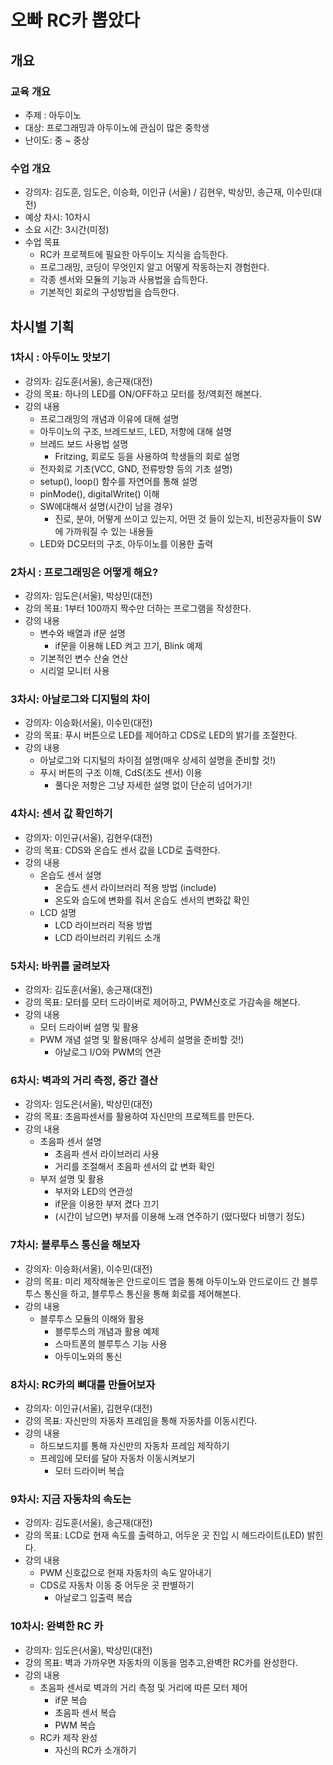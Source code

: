 오빠 RC카 뽑았다
================

개요
----

### 교육 개요

-	주제 : 아두이노
-	대상: 프로그래밍과 아두이노에 관심이 많은 중학생
-	난이도: 중 ~ 중상

### 수업 개요

-	강의자: 김도훈, 임도은, 이승화, 이인규 (서울) / 김현우, 박상민, 송근재, 이수민(대전)
-	예상 차시: 10차시
-	소요 시간: 3시간(미정)
-	수업 목표
	-	RC카 프로젝트에 필요한 아두이노 지식을 습득한다.
	-	프로그래밍, 코딩이 무엇인지 알고 어떻게 작동하는지 경험한다.
	-	각종 센서와 모듈의 기능과 사용법을 습득한다.
	-	기본적인 회로의 구성방법을 습득한다.

차시별 기획
-----------

### 1차시 : 아두이노 맛보기

-	강의자: 김도훈(서울), 송근재(대전)
-	강의 목표: 하나의 LED를 ON/OFF하고 모터를 정/역회전 해본다.
-	강의 내용
	-	프로그래밍의 개념과 이유에 대해 설명
	-	아두이노의 구조, 브레드보드, LED, 저항에 대해 설명
	-	브레드 보드 사용법 설명
		-	Fritzing, 회로도 등을 사용하여 학생들의 회로 설명
	-	전자회로 기초(VCC, GND, 전류방향 등의 기초 설명)
	-	setup(), loop() 함수를 자연어를 통해 설명
	-	pinMode(), digitalWrite() 이해
	-	SW에대해서 설명(시간이 남을 경우)
		-	진로, 분야, 어떻게 쓰이고 있는지, 어떤 것 들이 있는지, 비전공자들이 SW에 가까워질 수 있는 내용들
	- LED와 DC모터의 구조, 아두이노를 이용한 출력	

### 2차시 : 프로그래밍은 어떻게 해요?

-	강의자: 임도은(서울), 박상민(대전)
-	강의 목표: 1부터 100까지 짝수만 더하는 프로그램을 작성한다.
-	강의 내용
	-	변수와 배열과 if문 설명
		-	if문을 이용해 LED 켜고 끄기, Blink 예제
	-	기본적인 변수 산술 연산
	-	시리얼 모니터 사용

### 3차시: 아날로그와 디지털의 차이

-	강의자: 이승화(서울), 이수민(대전)
-	강의 목표: 푸시 버튼으로 LED를 제어하고 CDS로 LED의 밝기를 조절한다.
-	강의 내용
	-	아날로그와 디지털의 차이점 설명(매우 상세히 설명을 준비할 것!)
	-	푸시 버튼의 구조 이해, CdS(조도 센서) 이용
		-	풀다운 저항은 그냥 자세한 설명 없이 단순히 넘어가기!

### 4차시: 센서 값 확인하기

-	강의자: 이인규(서울), 김현우(대전)
-	강의 목표: CDS와 온습도 센서 값을 LCD로 출력한다.
-	강의 내용
	-	온습도 센서 설명
		-	온습도 센서 라이브러리 적용 방법 (include)
		-	온도와 습도에 변화를 줘서 온습도 센서의 변화값 확인
	-	LCD 설명
		-	LCD 라이브러리 적용 방법
		-	LCD 라이브러리 키워드 소개

### 5차시: 바퀴를 굴려보자

-	강의자: 김도훈(서울), 송근재(대전)
-	강의 목표: 모터를 모터 드라이버로 제어하고, PWM신호로 가감속을 해본다.
-	강의 내용
	-	모터 드라이버 설명 및 활용
	-	PWM 개념 설명 및 활용(매우 상세히 설명을 준비할 것!)
		-	아날로그 I/O와 PWM의 연관

### 6차시: 벽과의 거리 측정, 중간 결산

-	강의자: 임도은(서울), 박상민(대전)
-	강의 목표: 초음파센서를 활용하여 자신만의 프로젝트를 만든다.
-	강의 내용
	-	초음파 센서 설명
		- 초음파 센서 라이브러리 사용
		- 거리를 조절해서 초음파 센서의 값 변화 확인	
	-  부저 설명 및 활용 
		- 부저와 LED의 연관성
		- if문을 이용한 부저 켰다 끄기
		- (시간이 남으면) 부저를 이용해 노래 연주하기 (떴다떴다 비행기 정도)

### 7차시: 블루투스 통신을 해보자

-	강의자: 이승화(서울), 이수민(대전)
-	강의 목표: 미리 제작해놓은 안드로이드 앱을 통해 아두이노와 안드로이드 간 블루투스 통신을 하고, 블루투스 통신을 통해 회로를 제어해본다.
-	강의 내용
	-	블루투스 모듈의 이해와 활용
		-	블루투스의 개념과 활용 예제
		-   스마트폰의 블루투스 기능 사용
		-   아두이노와의 통신

### 8차시: RC카의 뼈대를 만들어보자

-	강의자: 이인규(서울), 김현우(대전)
-	강의 목표: 자신만의 자동차 프레임을 통해 자동차를 이동시킨다.
-	강의 내용
	-	하드보드지를 통해 자신만의 자동차 프레임 제작하기
	-	프레임에 모터를 달아 자동차 이동시켜보기
		-	모터 드라이버 복습

### 9차시: 지금 자동차의 속도는

-	강의자: 김도훈(서울), 송근재(대전)
-	강의 목표: LCD로 현재 속도를 출력하고, 어두운 곳 진입 시 헤드라이트(LED) 밝힌다.
-	강의 내용
	-	PWM 신호값으로 현재 자동차의 속도 알아내기
	-	CDS로 자동차 이동 중 어두운 곳 판별하기
		-	아날로그 입출력 복습

### 10차시: 완벽한 RC 카

-	강의자: 임도은(서울), 박상민(대전)
-	강의 목표: 벽과 가까우면 자동차의 이동을 멈추고,완벽한 RC카를 완성한다.
-	강의 내용
	-	초음파 센서로 벽과의 거리 측정 및 거리에 따른 모터 제어
		-	if문 복습
		-	초음파 센서 복습
		-   PWM 복습
	-	RC카 제작 완성
		-	자신의 RC카 소개하기
